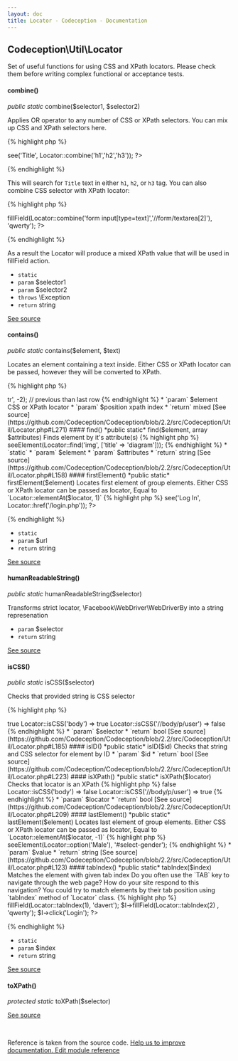 ```yaml
---
layout: doc
title: Locator - Codeception - Documentation
---
```



## Codeception\Util\Locator



Set of useful functions for using CSS and XPath locators.
Please check them before writing complex functional or acceptance tests.



#### combine()

 *public static* combine($selector1, $selector2) 

Applies OR operator to any number of CSS or XPath selectors.
You can mix up CSS and XPath selectors here.

{% highlight php %}

<?php
use \Codeception\Util\Locator;

$I->see('Title', Locator::combine('h1','h2','h3'));
?>

{% endhighlight %}

This will search for `Title` text in either `h1`, `h2`, or `h3` tag.
You can also combine CSS selector with XPath locator:

{% highlight php %}

<?php
use \Codeception\Util\Locator;

$I->fillField(Locator::combine('form input[type=text]','//form/textarea[2]'), 'qwerty');
?>

{% endhighlight %}

As a result the Locator will produce a mixed XPath value that will be used in fillField action.
 * `static` 
 * `param` $selector1
 * `param` $selector2
 * `throws` \Exception
 * `return` string

[See source](https://github.com/Codeception/Codeception/blob/2.2/src/Codeception/Util/Locator.php#L49)

#### contains()

 *public static* contains($element, $text) 

Locates an element containing a text inside.
Either CSS or XPath locator can be passed, however they will be converted to XPath.

{% highlight php %}

<?php
use Codeception\Util\Locator;

Locator::contains('label', 'Name'); // label containing name
Locator::contains('div[@contenteditable=true]', 'hello world');

{% endhighlight %}

 * `param` $element
 * `param` $text
 * `return` string

[See source](https://github.com/Codeception/Codeception/blob/2.2/src/Codeception/Util/Locator.php#L245)

#### elementAt()

 *public static* elementAt($element, $position) 

Locates element at position.
Either CSS or XPath locator can be passed as locator,
position is an integer. If a negative value is provided, counting starts from the last element.
First element has index 1

{% highlight php %}

<?php
use Codeception\Util\Locator;

Locator::elementAt('//table/tr', 2); // second row
Locator::elementAt('//table/tr', -1); // last row
Locator::elementAt('table#grind>tr', -2); // previous than last row

{% endhighlight %}

 * `param` $element CSS or XPath locator
 * `param` $position xpath index
 * `return` mixed

[See source](https://github.com/Codeception/Codeception/blob/2.2/src/Codeception/Util/Locator.php#L271)

#### find()

 *public static* find($element, array $attributes) 

Finds element by it's attribute(s)

{% highlight php %}

<?php
use \Codeception\Util\Locator;

$I->seeElement(Locator::find('img', ['title' => 'diagram']));

{% endhighlight %}
 * `static` 
 * `param` $element
 * `param` $attributes
 * `return` string

[See source](https://github.com/Codeception/Codeception/blob/2.2/src/Codeception/Util/Locator.php#L158)

#### firstElement()

 *public static* firstElement($element) 

Locates first element of group elements.
Either CSS or XPath locator can be passed as locator,
Equal to `Locator::elementAt($locator, 1)`

{% highlight php %}

<?php
use Codeception\Util\Locator;

Locator::firstElement('//table/tr');

{% endhighlight %}

 * `param` $element
 * `return` mixed

[See source](https://github.com/Codeception/Codeception/blob/2.2/src/Codeception/Util/Locator.php#L301)

#### href()

 *public static* href($url) 

Matches the *a* element with given URL

{% highlight php %}

<?php
use \Codeception\Util\Locator;

$I->see('Log In', Locator::href('/login.php'));
?>

{% endhighlight %}
 * `static` 
 * `param` $url
 * `return` string

[See source](https://github.com/Codeception/Codeception/blob/2.2/src/Codeception/Util/Locator.php#L78)

#### humanReadableString()

 *public static* humanReadableString($selector) 

Transforms strict locator, \Facebook\WebDriver\WebDriverBy into a string represenation

 * `param` $selector
 * `return` string

[See source](https://github.com/Codeception/Codeception/blob/2.2/src/Codeception/Util/Locator.php#L334)

#### isCSS()

 *public static* isCSS($selector) 

Checks that provided string is CSS selector

{% highlight php %}

<?php
Locator::isCSS('#user .hello') => true
Locator::isCSS('body') => true
Locator::isCSS('//body/p/user') => false

{% endhighlight %}

 * `param` $selector
 * `return` bool

[See source](https://github.com/Codeception/Codeception/blob/2.2/src/Codeception/Util/Locator.php#L185)

#### isID()

 *public static* isID($id) 

Checks that string and CSS selector for element by ID

 * `param` $id
 * `return` bool

[See source](https://github.com/Codeception/Codeception/blob/2.2/src/Codeception/Util/Locator.php#L223)

#### isXPath()

 *public static* isXPath($locator) 

Checks that locator is an XPath

{% highlight php %}

<?php
Locator::isCSS('#user .hello') => false
Locator::isCSS('body') => false
Locator::isCSS('//body/p/user') => true

{% endhighlight %}

 * `param` $locator
 * `return` bool

[See source](https://github.com/Codeception/Codeception/blob/2.2/src/Codeception/Util/Locator.php#L209)

#### lastElement()

 *public static* lastElement($element) 

Locates last element of group elements.
Either CSS or XPath locator can be passed as locator,
Equal to `Locator::elementAt($locator, -1)`

{% highlight php %}

<?php
use Codeception\Util\Locator;

Locator::lastElement('//table/tr');

{% endhighlight %}

 * `param` $element
 * `return` mixed

[See source](https://github.com/Codeception/Codeception/blob/2.2/src/Codeception/Util/Locator.php#L322)

#### option()

 *public static* option($value) 

Matches option by text:

{% highlight php %}

<?php
use Codeception\Util\Locator;

$I->seeElement(Locator::option('Male'), '#select-gender');

{% endhighlight %}

 * `param` $value
 * `return` string

[See source](https://github.com/Codeception/Codeception/blob/2.2/src/Codeception/Util/Locator.php#L123)

#### tabIndex()

 *public static* tabIndex($index) 

Matches the element with given tab index

Do you often use the `TAB` key to navigate through the web page? How do your site respond to this navigation?
You could try to match elements by their tab position using `tabIndex` method of `Locator` class.
{% highlight php %}

<?php
use \Codeception\Util\Locator;

$I->fillField(Locator::tabIndex(1), 'davert');
$I->fillField(Locator::tabIndex(2) , 'qwerty');
$I->click('Login');
?>

{% endhighlight %}
 * `static` 
 * `param` $index
 * `return` string

[See source](https://github.com/Codeception/Codeception/blob/2.2/src/Codeception/Util/Locator.php#L104)

#### toXPath()

 *protected static* toXPath($selector) 

[See source](https://github.com/Codeception/Codeception/blob/2.2/src/Codeception/Util/Locator.php#L128)

<p>&nbsp;</p><div class="alert alert-warning">Reference is taken from the source code. <a href="https://github.com/Codeception/Codeception/blob/2.2/src//Codeception/Util/Locator.php">Help us to improve documentation. Edit module reference</a></div>
